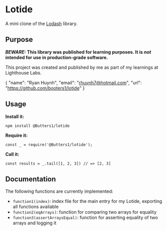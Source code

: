 
# Lotide

A mini clone of the [Lodash](https://lodash.com) library.

## Purpose

**_BEWARE:_ This library was published for learning purposes. It is _not_ intended for use in production-grade software.**

This project was created and published by me as part of my learnings at Lighthouse Labs. 

{
  "name": "Ryan Huynh",
  "email": "rhuynh7@hotmail.com",
  "url": "https://github.com/booters1/lotide"
}

## Usage

**Install it:**

`npm install @Butters1/lotide`

**Require it:**

`const _ = require('@Butters1/lotide');`

**Call it:**

`const results = _.tail([1, 2, 3]) // => [2, 3]`

## Documentation

The following functions are currently implemented:

* `function1(index)`:  index file for the main entry for my Lotide, exporting all functions available
* `function2(eqArrays)`:  function for comparing two arrays for equality
* `function3(assertArraysEqual)`: function for asserting equality of two arrays and logging it